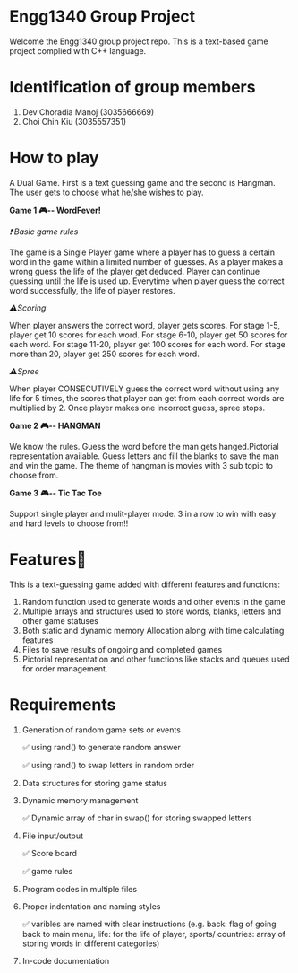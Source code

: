 # Engg1340 Group Project
Welcome the Engg1340 group project repo. This is a text-based game project complied with  C++ language.

# Identification of group members
1. Dev Choradia Manoj (3035666669)
2. Choi Chin Kiu (3035557351)

# How to play

A Dual Game.
First is a text guessing game and the second is Hangman. 
The user gets to choose what he/she wishes to play.

**Game 1 :video_game:-- WordFever!** 

*:heavy_exclamation_mark: Basic game rules*

The game is a Single Player game where a player has to guess a certain word in the game within a limited number of guesses. As a player makes a wrong guess the life of the player get deduced. Player can continue guessing until the life is used up. Everytime when player guess the correct word successfully, the life of player restores.

*:warning:Scoring*

When player answers the correct word, player gets scores.
For stage 1-5, player get 10 scores for each word.
For stage 6-10, player get 50 scores for each word.
For stage 11-20, player get 100 scores for each word.
For stage more than 20, player get 250 scores for each word.

*:warning:Spree*

When player CONSECUTIVELY guess the correct word without using any life for 5 times, the scores that player can get from each correct words are multiplied by 2. Once player makes one incorrect guess, spree stops.

**Game 2 :video_game:-- HANGMAN**

We know the rules.
Guess the word before the man gets hanged.Pictorial representation available.
Guess letters and fill the blanks to save the man and win the game.
The theme of hangman is movies with 3 sub topic to choose from.

**Game 3 :video_game:-- Tic Tac Toe**

Support single player and mulit-player mode.
3 in a row to win with easy and hard levels to choose from!!

# Features:hammer:

This is a text-guessing game added with different features and functions:
1. Random function used to generate words and other events in the game
2. Multiple arrays and structures used to store words, blanks, letters and other game statuses 
3. Both static and dynamic memory Allocation along with time calculating features
4. Files to save results of ongoing and completed games
5. Pictorial representation and other functions like stacks and queues used for order management.


# Requirements 
1. Generation of random game sets or events

      :white_check_mark: using rand() to generate random answer

      :white_check_mark: using rand() to swap letters in random order
2. Data structures for storing game status
3. Dynamic memory management
      
      :white_check_mark: Dynamic array of char in swap() for storing swapped letters
4. File input/output 
      
      :white_check_mark: Score board
      
      :white_check_mark: game rules
5. Program codes in multiple files
6. Proper indentation and naming styles
      
      :white_check_mark: varibles are named with clear instructions 
      (e.g. back: flag of going back to main menu,  life: for the life of player,  sports/ countries: array of storing words in different categories)
7. In-code documentation
